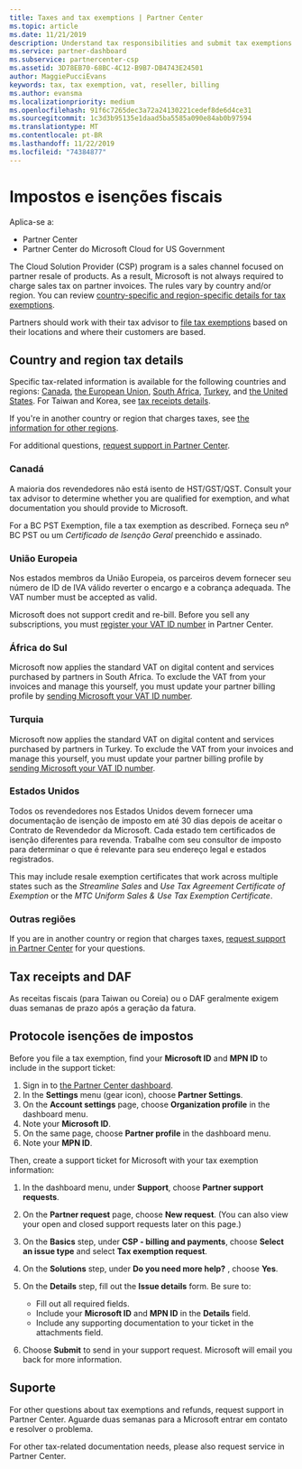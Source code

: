 ```yaml
---
title: Taxes and tax exemptions | Partner Center
ms.topic: article
ms.date: 11/21/2019
description: Understand tax responsibilities and submit tax exemptions for your CSP sales.
ms.service: partner-dashboard
ms.subservice: partnercenter-csp
ms.assetid: 3D78EB70-68BC-4C12-B9B7-DB4743E24501
author: MaggiePucciEvans
keywords: tax, tax exemption, vat, reseller, billing
ms.author: evansma
ms.localizationpriority: medium
ms.openlocfilehash: 91f6c7265dec3a72a24130221cedef8de6d4ce31
ms.sourcegitcommit: 1c3d3b95135e1daad5ba5585a090e84ab0b97594
ms.translationtype: MT
ms.contentlocale: pt-BR
ms.lasthandoff: 11/22/2019
ms.locfileid: "74384877"
---
```

# <a name="taxes-and-tax-exemptions"></a>Impostos e isenções fiscais

Aplica-se a:

- Partner Center
- Partner Center do Microsoft Cloud for US Government

The Cloud Solution Provider (CSP) program is a sales channel focused on partner resale of products. As a result, Microsoft is not always required to charge sales tax on partner invoices. The rules vary by country and/or region. You can review [country-specific and region-specific details for tax exemptions](#country-and-region-tax-details).

Partners should work with their tax advisor to [file tax exemptions](#file-tax-exemptions) based on their locations and where their customers are based.

## <a name="country-and-region-tax-details"></a>Country and region tax details

Specific tax-related information is available for the following countries and regions: [Canada](#canada), [the European Union](#european-union), [South Africa](#south-africa), [Turkey](#turkey), and [the United States](#united-states). For Taiwan and Korea, see [tax receipts details](#tax-receipts-and-daf).

If you're in another country or region that charges taxes, see [the information for other regions](#other-regions).

For additional questions, [request support in Partner Center](#support).

### <a name="canada"></a>Canadá

A maioria dos revendedores não está isento de HST/GST/QST. Consult your tax advisor to determine whether you are qualified for exemption, and what documentation you should provide to Microsoft.

For a BC PST Exemption, file a tax exemption as described. Forneça seu nº BC PST ou um *Certificado de Isenção Geral* preenchido e assinado.

### <a name="european-union"></a>União Europeia

Nos estados membros da União Europeia, os parceiros devem fornecer seu número de ID de IVA válido reverter o encargo e a cobrança adequada. The VAT number must be accepted as valid.

Microsoft does not support credit and re-bill. Before you sell any subscriptions, you must [register your VAT ID number](organization-tax-info.md) in Partner Center.

### <a name="south-africa"></a>África do Sul

Microsoft now applies the standard VAT on digital content and services purchased by partners in South Africa. To exclude the VAT from your invoices and manage this yourself, you must update your partner billing profile by [sending Microsoft your VAT ID number](organization-tax-info.md).

### <a name="turkey"></a>Turquia

Microsoft now applies the standard VAT on digital content and services purchased by partners in Turkey. To exclude the VAT from your invoices and manage this yourself, you must update your partner billing profile by [sending Microsoft your VAT ID number](organization-tax-info.md).

### <a name="united-states"></a>Estados Unidos

Todos os revendedores nos Estados Unidos devem fornecer uma documentação de isenção de imposto em até 30 dias depois de aceitar o Contrato de Revendedor da Microsoft. Cada estado tem certificados de isenção diferentes para revenda. Trabalhe com seu consultor de imposto para determinar o que é relevante para seu endereço legal e estados registrados.

This may include resale exemption certificates that work across multiple states such as the *Streamline Sales* and *Use Tax Agreement Certificate of Exemption* or the *MTC Uniform Sales & Use Tax Exemption Certificate*.

### <a name="other-regions"></a>Outras regiões

If you are in another country or region that charges taxes, [request support in Partner Center](#support) for your questions.

## <a name="tax-receipts-and-daf"></a>Tax receipts and DAF

As receitas fiscais (para Taiwan ou Coreia) ou o DAF geralmente exigem duas semanas de prazo após a geração da fatura.

## <a name="file-tax-exemptions"></a>Protocole isenções de impostos

Before you file a tax exemption, find your **Microsoft ID** and **MPN ID** to include in the support ticket:

1. Sign in to [the Partner Center dashboard](https://partner.microsoft.com/dashboard/).
2. In the **Settings** menu (gear icon), choose **Partner Settings**.
3. On the **Account settings** page, choose **Organization profile** in the dashboard menu.
4. Note your **Microsoft ID**.
5. On the same page, choose **Partner profile** in the dashboard menu.
6. Note your **MPN ID**.

Then, create a support ticket for Microsoft with your tax exemption information:

1. In the dashboard menu, under **Support**, choose **Partner support requests**.
2. On the **Partner request** page, choose **New request**. (You can also view your open and closed support requests later on this page.)
3. On the **Basics** step, under **CSP - billing and payments**, choose **Select an issue type** and select **Tax exemption request**.
4. On the **Solutions** step, under **Do you need more help?** , choose **Yes**.
5. On the **Details** step, fill out the **Issue details** form. Be sure to:

    - Fill out all required fields.
    - Include your **Microsoft ID** and **MPN ID** in the **Details** field.
    - Include any supporting documentation to your ticket in the attachments field.

6. Choose **Submit** to send in your support request. Microsoft will email you back for more information.

## <a name="support"></a>Suporte

For other questions about tax exemptions and refunds, request support in Partner Center. Aguarde duas semanas para a Microsoft entrar em contato e resolver o problema.

For other tax-related documentation needs, please also request service in Partner Center.
